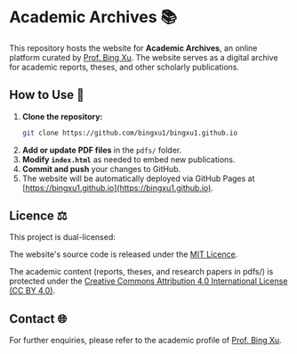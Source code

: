 # Academic Archives 📚

This repository hosts the website for **Academic Archives**, an online platform curated by [Prof. Bing Xu](https://www.hw.ac.uk/ebs/people/faculty/bing-xu.htm). The website serves as a digital archive for academic reports, theses, and other scholarly publications.

## How to Use 🚀

1. **Clone the repository:**
   ```bash
   git clone https://github.com/bingxu1/bingxu1.github.io
   ```
2. **Add or update PDF files** in the `pdfs/` folder.
3. **Modify `index.html`** as needed to embed new publications.
4. **Commit and push** your changes to GitHub.
5. The website will be automatically deployed via GitHub Pages at [https://bingxu1.github.io](https://bingxu1.github.io).

## Licence ⚖️

This project is dual-licensed:

The website's source code is released under the [MIT Licence](https://opensource.org/license/mit).

The academic content (reports, theses, and research papers in pdfs/) is protected under the [Creative Commons Attribution 4.0 International License (CC BY 4.0)](https://creativecommons.org/licenses/by/4.0/).

## Contact 🌐

For further enquiries, please refer to the academic profile of [Prof. Bing Xu](https://www.hw.ac.uk/ebs/people/faculty/bing-xu.htm).
